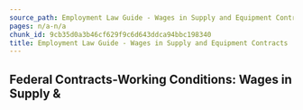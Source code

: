 ```yaml
---
source_path: Employment Law Guide - Wages in Supply and Equipment Contracts.md
pages: n/a-n/a
chunk_id: 9cb35d0a3b46cf629f9c6d643ddca94bbc198340
title: Employment Law Guide - Wages in Supply and Equipment Contracts
---
```

## Federal Contracts-Working Conditions: Wages in Supply &
